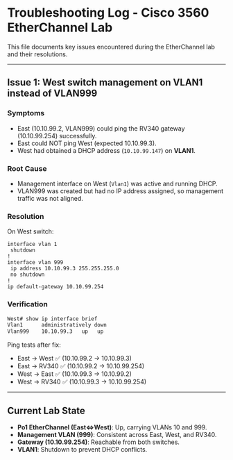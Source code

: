 # Troubleshooting Log - Cisco 3560 EtherChannel Lab

This file documents key issues encountered during the EtherChannel lab and their resolutions.

---

## Issue 1: West switch management on VLAN1 instead of VLAN999

### Symptoms
- East (10.10.99.2, VLAN999) could ping the RV340 gateway (10.10.99.254) successfully.
- East could NOT ping West (expected 10.10.99.3).
- West had obtained a DHCP address (`10.10.99.147`) on **VLAN1**.

### Root Cause
- Management interface on West (`Vlan1`) was active and running DHCP.
- VLAN999 was created but had no IP address assigned, so management traffic was not aligned.

### Resolution
On West switch:
```cisco
interface vlan 1
 shutdown
!
interface vlan 999
 ip address 10.10.99.3 255.255.255.0
 no shutdown
!
ip default-gateway 10.10.99.254
```

### Verification
```bash
West# show ip interface brief
Vlan1      administratively down
Vlan999    10.10.99.3   up   up
```

Ping tests after fix:
- East → West ✅ (10.10.99.2 → 10.10.99.3)
- East → RV340 ✅ (10.10.99.2 → 10.10.99.254)
- West → East ✅ (10.10.99.3 → 10.10.99.2)
- West → RV340 ✅ (10.10.99.3 → 10.10.99.254)

---

## Current Lab State
- **Po1 EtherChannel (East⇔West)**: Up, carrying VLANs 10 and 999.
- **Management VLAN (999)**: Consistent across East, West, and RV340.
- **Gateway (10.10.99.254)**: Reachable from both switches.
- **VLAN1**: Shutdown to prevent DHCP conflicts.
